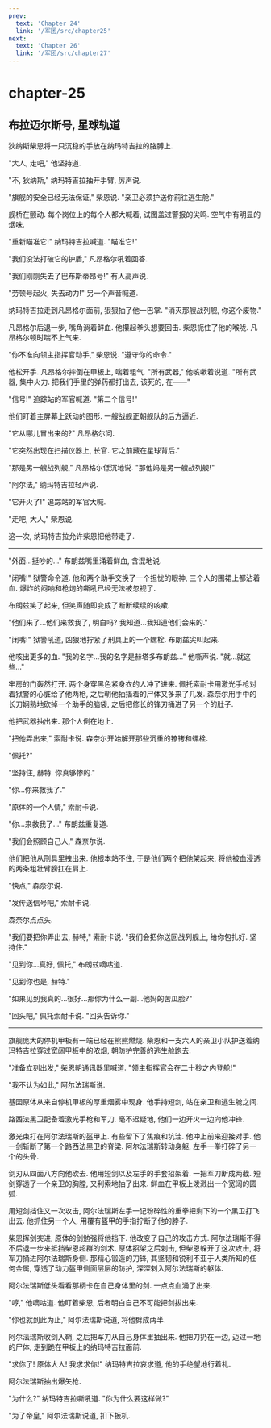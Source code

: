 ```yaml
---
prev:
  text: 'Chapter 24'
  link: '/军团/src/chapter25'
next:
  text: 'Chapter 26'
  link: '/军团/src/chapter27'
---
```


# chapter-25

## 布拉迈尔斯号, 星球轨道

狄纳斯柴恩将一只沉稳的手放在纳玛特吉拉的胳膊上.

"大人, 走吧," 他坚持道.

"不, 狄纳斯," 纳玛特吉拉抽开手臂, 厉声说.

"旗舰的安全已经无法保证," 柴恩说. "亲卫必须护送你前往逃生舱."

舰桥在颤动. 每个岗位上的每个人都大喊着, 试图盖过警报的尖鸣. 空气中有明显的烟味.

"重新瞄准它!" 纳玛特吉拉喊道. "瞄准它!"

"我们没法打破它的护盾," 凡昂格尔吼着回答.

"我们刚刚失去了巴布斯蒂昂号!" 有人高声说.

"劳顿号起火, 失去动力!" 另一个声音喊道.

纳玛特吉拉走到凡昂格尔面前, 狠狠抽了他一巴掌. "消灭那艘战列舰, 你这个废物."

凡昂格尔后退一步, 嘴角淌着鲜血. 他攥起拳头想要回击. 柴恩扼住了他的喉咙. 凡昂格尔顿时喘不上气来.

"你不准向领主指挥官动手," 柴恩说. "遵守你的命令."

他松开手. 凡昂格尔摔倒在甲板上, 喘着粗气. "所有武器," 他咳嗽着说道. "所有武器, 集中火力. 把我们手里的弹药都打出去, 该死的, 在——"

"信号!" 追踪站的军官喊道. "第二个信号!"

他们盯着主屏幕上跃动的图形. 一艘战舰正朝舰队的后方逼近.

"它从哪儿冒出来的?" 凡昂格尔问.

"它突然出现在扫描仪器上, 长官. 它之前藏在星球背后."

"那是另一艘战列舰," 凡昂格尔低沉地说. "那他妈是另一艘战列舰!"

"阿尔法," 纳玛特吉拉轻声说.

"它开火了!" 追踪站的军官大喊.

"走吧, 大人," 柴恩说.

这一次, 纳玛特吉拉允许柴恩把他带走了.

--------

"外面…挺吵的…" 布朗兹嘴里涌着鲜血, 含混地说.

"闭嘴!" 狱警命令道. 他和两个助手交换了一个担忧的眼神, 三个人的围裙上都沾着血. 爆炸的闷响和枪炮的嘶吼已经无法被忽视了.

布朗兹笑了起来, 但笑声随即变成了断断续续的咳嗽.

"他们来了…他们来救我了, 明白吗? 我知道…我知道他们会来的."

"闭嘴!" 狱警吼道, 凶狠地拧紧了刑具上的一个螺栓. 布朗兹尖叫起来.

他咳出更多的血. "我的名字…我的名字是赫塔多布朗兹…" 他嘶声说. "就…就这些…"

牢房的门轰然打开. 两个身穿黑色紧身衣的人冲了进来. 佩托索耐卡用激光手枪对着狱警的心脏给了他两枪, 之后朝他抽搐着的尸体又多来了几发. 森奈尔用手中的长刀娴熟地砍掉一个助手的脑袋, 之后把修长的锋刃捅进了另一个的肚子.

他把武器抽出来. 那个人倒在地上.

"把他弄出来," 索耐卡说. 森奈尔开始解开那些沉重的镣铐和螺栓.

"佩托?"

"坚持住, 赫特. 你真够惨的."

"你…你来救我了."

"原体的一个人情," 索耐卡说.

"你…来救我了…" 布朗兹重复道.

"我们会照顾自己人," 森奈尔说.

他们把他从刑具里拽出来. 他根本站不住, 于是他们两个把他架起来, 将他被血浸透的两条粗壮臂膀扛在肩上.

"快点," 森奈尔说.

"发传送信号吧," 索耐卡说.

森奈尔点点头.

"我们要把你弄出去, 赫特," 索耐卡说. "我们会把你送回战列舰上, 给你包扎好. 坚持住."

"见到你…真好, 佩托," 布朗兹嘀咕道.

"见到你也是, 赫特."

"如果见到我真的…很好…那你为什么一副…他妈的苦瓜脸?"

"回头吧," 佩托索耐卡说. "回头告诉你."

--------

旗舰庞大的停机甲板有一端已经在熊熊燃烧. 柴恩和一支六人的亲卫小队护送着纳玛特吉拉穿过宽阔甲板中的浓烟, 朝防护完善的逃生舱跑去.

"准备立刻出发," 柴恩朝通讯器里喊道. "领主指挥官会在二十秒之内登舱!"

"我不认为如此," 阿尔法瑞斯说.

基因原体从来自停机甲板的厚重烟雾中现身. 他手持短剑, 站在亲卫和逃生舱之间.

路西法黑卫配备着激光手枪和军刀. 毫不迟疑地, 他们一边开火一边向他冲锋.

激光束打在阿尔法瑞斯的盔甲上. 有些留下了焦痕和坑洼. 他冲上前来迎接对手. 他一剑斩断了第一个路西法黑卫的脊梁. 阿尔法瑞斯转动身躯, 左手一拳打碎了另一个的头骨.

剑刃从四面八方向他砍去. 他用短剑以及左手的手套招架着. 一把军刀断成两截. 短剑穿透了一个亲卫的胸膛, 又利索地抽了出来. 鲜血在甲板上泼溅出一个宽阔的圆弧.

用短剑挡住又一次攻击, 阿尔法瑞斯左手一记粉碎性的重拳把剩下的一个黑卫打飞出去. 他抓住另一个人, 用覆有盔甲的手指拧断了他的脖子.

柴恩挥剑突进, 原体的剑勉强将他挡下. 他改变了自己的攻击方式. 阿尔法瑞斯不得不后退一步来抵挡柴恩超群的剑术. 原体招架之后刺击, 但柴恩躲开了这次攻击, 将军刀捅进阿尔法瑞斯身侧. 那精心锻造的刀锋, 其坚韧和锐利不亚于人类所知的任何金属, 穿透了动力盔甲侧面层层的防护, 深深刺入阿尔法瑞斯的躯体.

阿尔法瑞斯低头看看那柄卡在自己身体里的剑. 一点点血涌了出来.

"哼," 他嘀咕道. 他盯着柴恩, 后者明白自己不可能把剑拔出来.

"你也就到此为止," 阿尔法瑞斯说道, 将他劈成两半.

阿尔法瑞斯收剑入鞘, 之后把军刀从自己身体里抽出来. 他把刀扔在一边, 迈过一地的尸体, 走到跪在甲板上的纳玛特吉拉面前.

"求你了! 原体大人! 我求求你!" 纳玛特吉拉哀求道, 他的手绝望地行着礼.

阿尔法瑞斯抽出爆矢枪.

"为什么?" 纳玛特吉拉嘶吼道. "你为什么要这样做?"

"为了帝皇," 阿尔法瑞斯说道, 扣下扳机.

